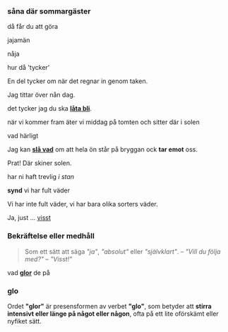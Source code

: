 ### såna där sommargäster

då får du att göra

jajamän

nåja

hur då 'tycker'

En del tycker om när det regnar in genom taken.

Jag tittar över nån dag.

det tycker jag du ska **[låta bli](https://sv.wiktionary.org/wiki/l%C3%A5ta_bli)**.

när vi kommer fram äter vi middag på tomten och sitter där i solen

vad härligt

Jag kan [**slå vad**](https://sv.wiktionary.org/wiki/sl%C3%A5_vad#Verb) om att hela ön står på bryggan ock **tar emot** oss.

Prat! Där skiner solen.

har ni haft trevlig *i stan*

**synd** vi har fult väder

Vi har inte fult väder, vi har bara olika sorters väder.

Ja, just ... [visst](#bekr%C3%A4ftelse-eller-medh%C3%A5ll)

### Bekräftelse eller medhåll
> Som ett sätt att säga _"ja"_, _"absolut"_ eller _"självklart"_. – _"Vill du följa med?"_ – _"Visst!"_

vad **[glor](#glo)** de på

### glo
Ordet **"glor"** är presensformen av verbet **"glo"**, som betyder att **stirra intensivt eller länge på något eller någon**, ofta på ett lite oförskämt eller nyfiket sätt.
<!--stackedit_data:
eyJoaXN0b3J5IjpbMTg5MzY1Njk3MSw4NzM5NzI3MjMsLTE5MT
Y0OTU1MTUsLTEwMjE2NDcyNjgsLTc3MDgxMjUyNyw2NTMyNzMz
NzAsMTM1NTc1ODg3NCw1NjcyNzExOCwxNTQwMTAzNjE0LDQ4Nz
M2MTI4OCwtNjY4OTc2NjE0LDE1NjI2MzUwOTgsLTE3ODA1NTY5
MTcsMTk5ODcwOTQwMSwtODg1NTE2Mzc0XX0=
-->